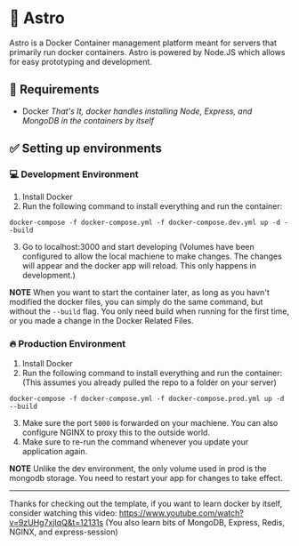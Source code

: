 # 🚀 Astro
Astro is a Docker Container management platform meant for servers that primarily run docker containers. Astro is powered by Node.JS which allows for easy prototyping and development.


## 📝 Requirements
- Docker
*That's It, docker handles installing Node, Express, and MongoDB in the containers by itself*

## ✅ Setting up environments

### 💻 Development Environment
1. Install Docker
2. Run the following command to install everything and run the container:
```
docker-compose -f docker-compose.yml -f docker-compose.dev.yml up -d --build
```
3. Go to localhost:3000 and start developing (Volumes have been configured to allow the local machiene to make changes. The changes will appear and the docker app will reload. This only happens in development.)

**NOTE**
When you want to start the container later, as long as you havn't modified the docker files, you can simply do the same command, but without the `--build` flag.
You only need build when running for the first time, or you made a change in the Docker Related Files.

### 🔥 Production Environment
1. Install Docker
2. Run the following command to install everything and run the container: (This assumes you already pulled the repo to a folder on your server)
```
docker-compose -f docker-compose.yml -f docker-compose.prod.yml up -d --build
```
3. Make sure the port `5000` is forwarded on your machiene. You can also configure NGINX to proxy this to the outside world.
4. Make sure to re-run the command whenever you update your application again.

**NOTE**
Unlike the dev environment, the only volume used in prod is the mongodb storage. You need to restart your app for changes to take effect.

<hr></hr>

Thanks for checking out the template, if you want to learn docker by itself, consider watching this video:
https://www.youtube.com/watch?v=9zUHg7xjIqQ&t=12131s (You also learn bits of MongoDB, Express, Redis, NGINX, and express-session)
